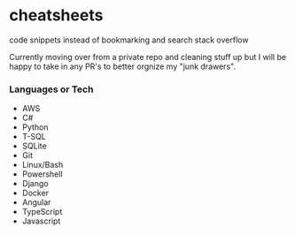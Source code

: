 # cheatsheets
code snippets instead of bookmarking and search stack overflow

Currently moving over from a private repo and cleaning stuff up but I will be happy to take in any PR's to better orgnize my "junk drawers". 
### Languages or Tech

* AWS  
* C# 
* Python
* T-SQL
* SQLite
* Git
* Linux/Bash
* Powershell
* Django
* Docker
* Angular  
* TypeScript  
* Javascript